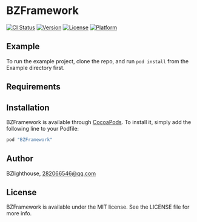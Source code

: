# BZFramework

[![CI Status](http://img.shields.io/travis/BZlighthouse/BZFramework.svg?style=flat)](https://travis-ci.org/BZlighthouse/BZFramework)
[![Version](https://img.shields.io/cocoapods/v/BZFramework.svg?style=flat)](http://cocoapods.org/pods/BZFramework)
[![License](https://img.shields.io/cocoapods/l/BZFramework.svg?style=flat)](http://cocoapods.org/pods/BZFramework)
[![Platform](https://img.shields.io/cocoapods/p/BZFramework.svg?style=flat)](http://cocoapods.org/pods/BZFramework)

## Example

To run the example project, clone the repo, and run `pod install` from the Example directory first.

## Requirements

## Installation

BZFramework is available through [CocoaPods](http://cocoapods.org). To install
it, simply add the following line to your Podfile:

```ruby
pod "BZFramework"
```

## Author

BZlighthouse, 282066546@qq.com

## License

BZFramework is available under the MIT license. See the LICENSE file for more info.
